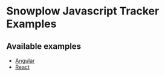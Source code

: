 # Snowplow Javascript Tracker Examples

## Available examples

- [Angular](angular/ngSnowplow)
- [React](react)
